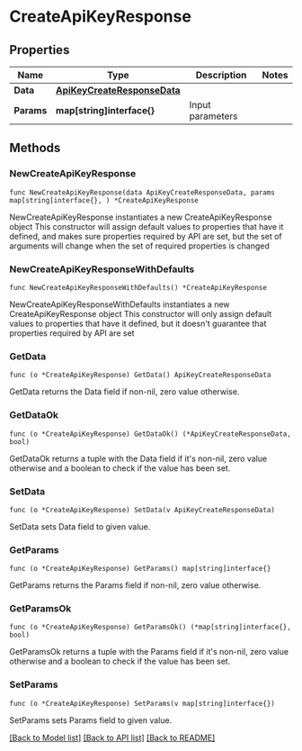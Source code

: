# CreateApiKeyResponse

## Properties

Name | Type | Description | Notes
------------ | ------------- | ------------- | -------------
**Data** | [**ApiKeyCreateResponseData**](ApiKeyCreateResponseData.md) |  | 
**Params** | **map[string]interface{}** | Input parameters | 

## Methods

### NewCreateApiKeyResponse

`func NewCreateApiKeyResponse(data ApiKeyCreateResponseData, params map[string]interface{}, ) *CreateApiKeyResponse`

NewCreateApiKeyResponse instantiates a new CreateApiKeyResponse object
This constructor will assign default values to properties that have it defined,
and makes sure properties required by API are set, but the set of arguments
will change when the set of required properties is changed

### NewCreateApiKeyResponseWithDefaults

`func NewCreateApiKeyResponseWithDefaults() *CreateApiKeyResponse`

NewCreateApiKeyResponseWithDefaults instantiates a new CreateApiKeyResponse object
This constructor will only assign default values to properties that have it defined,
but it doesn't guarantee that properties required by API are set

### GetData

`func (o *CreateApiKeyResponse) GetData() ApiKeyCreateResponseData`

GetData returns the Data field if non-nil, zero value otherwise.

### GetDataOk

`func (o *CreateApiKeyResponse) GetDataOk() (*ApiKeyCreateResponseData, bool)`

GetDataOk returns a tuple with the Data field if it's non-nil, zero value otherwise
and a boolean to check if the value has been set.

### SetData

`func (o *CreateApiKeyResponse) SetData(v ApiKeyCreateResponseData)`

SetData sets Data field to given value.


### GetParams

`func (o *CreateApiKeyResponse) GetParams() map[string]interface{}`

GetParams returns the Params field if non-nil, zero value otherwise.

### GetParamsOk

`func (o *CreateApiKeyResponse) GetParamsOk() (*map[string]interface{}, bool)`

GetParamsOk returns a tuple with the Params field if it's non-nil, zero value otherwise
and a boolean to check if the value has been set.

### SetParams

`func (o *CreateApiKeyResponse) SetParams(v map[string]interface{})`

SetParams sets Params field to given value.



[[Back to Model list]](../README.md#documentation-for-models) [[Back to API list]](../README.md#documentation-for-api-endpoints) [[Back to README]](../README.md)


